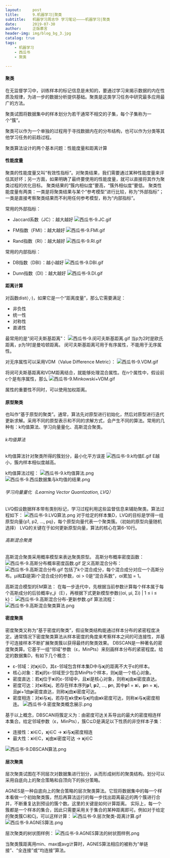 ```yaml
---
layout:     post
title:      9.机器学习|聚类
subtitle:   机器学习周志华 学习笔记————机器学习|聚类
date:       2019-07-30
author:     正版慕言
header-img: img/blog_bg_3.jpg
catalog: true
tags:
    - 机器学习
    - 西瓜书
    - 聚类

---
```


#### 聚类
在无监督学习中，训练样本的标记信息是未知的，要通过学习来揭示数据的内在性质及规律，为进一步的数据分析提供基础。聚类是这类学习任务中研究最多应用最广的方法。

聚类试图将数据集中的样本划分为若干通常不相交的子集，每个子集称为一个“簇”。

聚类可以作为一个单独的过程用于寻找数据内在的分布结构，也可以作为分类等其他学习任务的前趋过程。

聚类算法设计的两个基本问题：性能度量和距离计算

#### 性能度量
聚类的性能度量又叫“有效性指标”。对聚类结果，我们需要通过某种性能度量来评估其好坏；另一方面，如果明确了最终要使用的性能度量，就可以直接将其作为聚类过程的优化目标。
聚类结果的“簇内相似度”要高，“簇外相似度”要低。
聚类性能度量有两类：一类是将聚类结果与某个“参考模型”进行比较，称为“外部指标”；一类是直接考察聚类结果而不利用任何参考模型，称为“内部指标”。

常用的外部指标：

* Jaccard系数（JC）：越大越好
![西瓜书-9.JC.gif](/img/西瓜书-9.JC.gif)

* FM指数（FMI）：越大越好
![西瓜书-9.FMI.gif](/img/西瓜书-9.FMI.gif)

* Rand指数（RI）：越大越好
![西瓜书-9.RI.gif](/img/西瓜书-9.RI.gif)

常用的内部指标：

* DB指数（DBI）：越小越好
![西瓜书-9.DBI.gif](/img/西瓜书-9.DBI.gif)

* Dunn指数（DI）：越大越好
![西瓜书-9.DI.gif](/img/西瓜书-9.DI.gif)

#### 距离计算
对函数dist(·,·)，如果它是一个“距离度量”，那么它需要满足：

* 非负性
* 统一性
* 对称性
* 直递性

最常用的是“闵可夫斯基距离”：
![西瓜书-9.闵可夫斯基距离.gif](/img/西瓜书-9.闵可夫斯基距离.gif)
当p为2时是欧氏距离，p为1时是曼哈顿距离。
闵可夫斯基距离可用于有序属性，不能用于无序属性。

对无序属性可以采用VDM（Value Difference Metric）：
![西瓜书-9.VDM.gif](/img/西瓜书-9.VDM.gif)

将闵可夫斯基距离和VDM距离结合，就能够处理混合属性。在n个属性中，假设前c个是有序属性，那么
![西瓜书-9.Minkowski+VDM.gif](/img/西瓜书-9.Minkowski+VDM.gif)

属性的重要性不同时，可以使用加权距离。

#### 原型聚类
也叫作“基于原型的聚类”。通常，算法先对原型进行初始化，然后对原型进行迭代更新求解。采用不同的原型表示和不同的求解方式，会产生不同的算法。常用的几种有：k均值算法、学习向量量化、高斯混合聚类。

###### k均值算法
k均值算法针对聚类所得的簇划分，最小化平方误差
![西瓜书-9.k均值E.gif](/img/西瓜书-9.k均值E.gif)
E越小，簇内样本相似度越高。

k均值算法过程：
![西瓜书-9.k均值算法.png](/img/西瓜书-9.k均值算法.png)
![西瓜书-9.西瓜数据集与k均值的结果.png](/img/西瓜书-9.西瓜数据集与k均值的结果.png)

###### 学习向量量化（Learning Vector Quantization, LVQ）
LVQ假设数据样本带有类别标记，学习过程利用这些监督信息来辅助聚类。算法过程如下：
![西瓜书-9.LVQ算法.png](/img/西瓜书-9.LVQ算法.png)
对于给定的样本集D，LVQ的目标是学得一组原型向量{p1, p2, ..., pq}，每个原型向量代表一个聚类簇。（初始的原型向量随机选择）
LVQ的关键在于如何更新原型向量，算法的核心在第6-10行。

###### 高斯混合聚类
高斯混合聚类采用概率模型来表达聚类原型。
高斯分布概率密度函数：
![西瓜书-9.高斯分布概率密度函数.gif](/img/西瓜书-9.高斯分布概率密度函数.gif)
定义高斯混合分布：
![西瓜书-9.高斯混合分布.gif](/img/西瓜书-9.高斯混合分布.gif)
包括了k个混合成分，每个混合成分对应一个高斯分布。μi和**Σi**是第i个混合成分的参数，αi > 0是“混合系数”，αi累加 = 1。

高斯混合模型的EM算法：
在每一步迭代中，先根据当前参数计算每个样本属于每个高斯成分的后验概率γ_ji（E），再根据下式更新模型参数{(αi, μi, Σi) | 1 ≤ i ≤ k}：
![西瓜书-9.高斯混合分布-更新参数.gif](/img/西瓜书-9.高斯混合分布-更新参数.gif)
算法流程：
![西瓜书-9.高斯混合聚类算法.png](/img/西瓜书-9.高斯混合聚类算法.png)

#### 密度聚类
密度聚类又称为“基于密度的聚类”，假设聚类结构能通过样本分布的紧密程度决定。通常情况下密度聚类算法从样本密度的角度来考察样本之间的可连接性，并基于可连接样本不断扩展聚类簇以获得最终的聚类效果。
DBSCAN是一种著名的密度聚类算。它基于一组“邻域”参数（ε，MinPts）来刻画样本分布的紧密程度。给定的数据集D，有如下几个概念：

* ε-邻域：对**x**j∈D，其ε-邻域包含样本集D中与**x**j的距离不大于ε的样本。
* 核心对象：若**x**j的ε-邻域至少包含MinPts个样本，则**x**j是一个核心对象。
* 密度直达：若**x**j位于**x**i的ε-邻域中，且**x**i是核心对象，则称**x**j由**x**i密度直达。
* 密度可达：对**x**i和**x**j，若存在样本序列**p**1, **p**2, ..., **p**n, 其中**p**1 = **x**i，**p**n = **x**j，且**p**i+1由**p**i密度直达，则称**x**j由**x**i密度可达。
* 密度相连：对**x**i与**x**j，若存在**x**k使**x**i与**x**j均由**x**k密度可达，则称**x**i与**x**j密度相连。
![西瓜书-9.密度聚类概念展示.png](/img/西瓜书-9.密度聚类概念展示.png)

基于以上概念，DBSCAN将簇定义为：由密度可达关系导出的最大的密度相连样本集合。给定邻域参数（ε，MinPts），簇C⊆D是满足以下性质的非空样本子集：

* 连接性：**x**i∈C，**x**j∈C → **x**i与**x**j密度相连
* 最大性：**x**i∈C，**x**j由**x**i密度可达 → **x**j∈C

![西瓜书-9.DBSCAN算法.png](/img/西瓜书-9.DBSCAN算法.png)

#### 层次聚类
层次聚类试图在不同层次对数据集进行划分，从而形成树形的聚类结构。划分可以采用自底向上的聚合策略和自顶向下的拆分策略。

AGNES是一种自底向上的聚合策略的层次聚类算法。它现将数据集中的每一个样本看做一个初始聚类簇，然后再算法运行的每一步找出距离最近的两个簇进行合并，不断重复达到预设的簇个数。这里的关键是如何计算距离。
实际上，每一个簇都是一个样本的集合，因此只需要采用关于集合的某种距离即可。例如对于给定的聚类簇Ci和Cj，可以这样计算：
![西瓜书-9.层次聚类-距离计算.gif](/img/西瓜书-9.层次聚类-距离计算.gif)
![西瓜书-9.AGNES算法.png](/img/西瓜书-9.AGNES算法.png)

层次聚类的树状图样例：
![西瓜书-9.AGNES算法的树状图样例.png](/img/西瓜书-9.AGNES算法的树状图样例.png)

当聚类簇距离用min、max或avg计算时，AGNES算法相应的被称为“单链接”、“全连接”或“均连接”算法。
